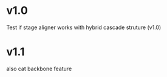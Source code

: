 # v1.0 
Test if stage aligner works with hybrid cascade struture (v1.0)

# v1.1
also cat backbone feature 